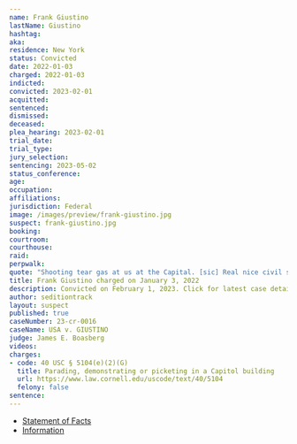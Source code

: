 ```yaml
---
name: Frank Giustino
lastName: Giustino
hashtag:
aka:
residence: New York
status: Convicted
date: 2022-01-03
charged: 2022-01-03
indicted:
convicted: 2023-02-01
acquitted:
sentenced:
dismissed:
deceased:
plea_hearing: 2023-02-01
trial_date:
trial_type:
jury_selection:
sentencing: 2023-05-02
status_conference:
age:
occupation:
affiliations:
jurisdiction: Federal
image: /images/preview/frank-giustino.jpg
suspect: frank-giustino.jpg
booking:
courtroom:
courthouse:
raid:
perpwalk:
quote: "Shooting tear gas at us at the Capital. [sic] Real nice civil servants."
title: Frank Giustino charged on January 3, 2022
description: Convicted on February 1, 2023. Click for latest case details.
author: seditiontrack
layout: suspect
published: true
caseNumber: 23-cr-0016
caseName: USA v. GIUSTINO
judge: James E. Boasberg
videos:
charges:
- code: 40 USC § 5104(e)(2)(G)
  title: Parading, demonstrating or picketing in a Capitol building
  url: https://www.law.cornell.edu/uscode/text/40/5104
  felony: false
sentence:
---
```

- [Statement of Facts](https://www.justice.gov/usao-dc/case-multi-defendant/file/1481246/download)
- [Information](https://storage.courtlistener.com/recap/gov.uscourts.dcd.250922/gov.uscourts.dcd.250922.31.0.pdf)

